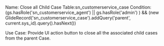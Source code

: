 Name: Close all Child Case
Table:sn_customerservice_case
Condition: (gs.hasRole('sn_customerservice_agent') || gs.hasRole('admin') ) && (new GlideRecord('sn_customerservice_case').addQuery('parent', current.sys_id).query().hasNext())

Use Case: 
Provide UI action button to close all the associated child cases from the parent Case.

